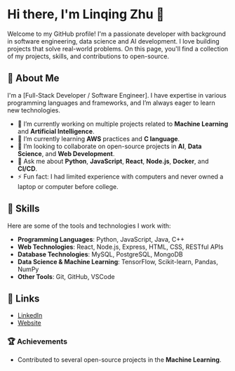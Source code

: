 # Hi there, I'm Linqing Zhu 👋

Welcome to my GitHub profile! I'm a passionate developer with background in software engineering, data science and AI development. I love building projects that solve real-world problems. On this page, you'll find a collection of my projects, skills, and contributions to open-source.

## 🌟 About Me

I'm a [Full-Stack Developer / Software Engineer]. I have expertise in various programming languages and frameworks, and I’m always eager to learn new technologies.

- 🔭 I’m currently working on multiple projects related to **Machine Learning** and **Artificial Intelligence**.
- 🌱 I’m currently learning **AWS** practices and **C language**.
- 👯 I’m looking to collaborate on open-source projects in **AI**, **Data Science**, and **Web Development**.
- 💬 Ask me about **Python**, **JavaScript**, **React**, **Node.js**, **Docker**, and **CI/CD**.
- ⚡ Fun fact: I had limited experience with computers and never owned a laptop or computer before college.

## 🧰 Skills

Here are some of the tools and technologies I work with:

- **Programming Languages**: Python, JavaScript, Java, C++
- **Web Technologies**: React, Node.js, Express, HTML, CSS, RESTful APIs
- **Database Technologies**: MySQL, PostgreSQL, MongoDB
- **Data Science & Machine Learning**: TensorFlow, Scikit-learn, Pandas, NumPy
- **Other Tools**: Git, GitHub, VSCode

## 🔗 Links

- [LinkedIn](https://www.linkedin.com/in/linqingzhu/)
- [Website](https://linqingz.github.io/)


### 🏆 Achievements

- Contributed to several open-source projects in the **Machine Learning**.

